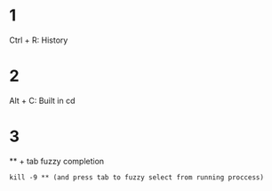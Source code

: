 # 1
Ctrl + R: History
# 2
Alt + C: Built in cd
# 3
** + tab
fuzzy completion
```
kill -9 ** (and press tab to fuzzy select from running proccess)
```
